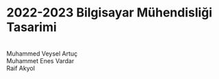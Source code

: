 # 2022-2023 Bilgisayar Mühendisliği Tasarimi
<br/>
Muhammed Veysel Artuç <br/>
Muhammet Enes Vardar<br/>
Raif Akyol<br/>

